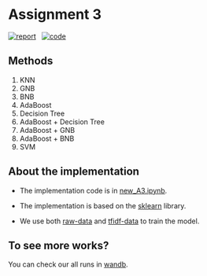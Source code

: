 # Assignment 3

[![report](https://img.shields.io/badge/report-EC1C24?style=for-the-badge&logo=Adobe-Acrobat-Reader&logoColor=#EC1C24)](https://github.com/XiaoLinZzz/COMP90049-Report/blob/master/COMP90049-report-template/report-template.pdf)    &nbsp;
[![code](https://img.shields.io/badge/Code-F3DF49?style=for-the-badge&logo=jupyter&logoColor=#EC1C24)](new_A3.ipynb)


## Methods
1. KNN
2.  GNB
3. BNB
4. AdaBoost
5. Decision Tree
6. AdaBoost + Decision Tree
7. AdaBoost + GNB
8. AdaBoost + BNB
9. SVM


## About the implementation
- The implementation code is in [new_A3.ipynb](new_A3.ipynb).

- The implementation is based on the [sklearn](https://scikit-learn.org/stable/) library.

- We use both [raw-data](raw-data) and [tfidf-data](tfidf-data) to train the model.


## To see more works?
You can check our all runs in [wandb](https://api.wandb.ai/links/xiaolinzzz/uyv8f6gg).